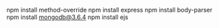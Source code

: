 npm install method-override
npm install express
npm install body-parser
npm install mongodb@3.6.4
npm install ejs
